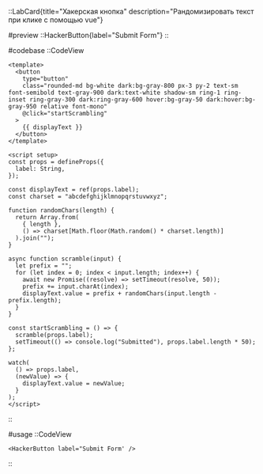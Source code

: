 ::LabCard{title="Хакерская кнопка" description="Рандомизировать текст при клике с помощью vue"}

#preview
::HackerButton{label="Submit Form"}
::

#codebase
::CodeView

```vue
<template>
  <button
    type="button"
    class="rounded-md bg-white dark:bg-gray-800 px-3 py-2 text-sm font-semibold text-gray-900 dark:text-white shadow-sm ring-1 ring-inset ring-gray-300 dark:ring-gray-600 hover:bg-gray-50 dark:hover:bg-gray-950 relative font-mono"
    @click="startScrambling"
  >
    {{ displayText }}
  </button>
</template>

<script setup>
const props = defineProps({
  label: String,
});

const displayText = ref(props.label);
const charset = "abcdefghijklmnopqrstuvwxyz";

function randomChars(length) {
  return Array.from(
    { length },
    () => charset[Math.floor(Math.random() * charset.length)]
  ).join("");
}

async function scramble(input) {
  let prefix = "";
  for (let index = 0; index < input.length; index++) {
    await new Promise((resolve) => setTimeout(resolve, 50));
    prefix += input.charAt(index);
    displayText.value = prefix + randomChars(input.length - prefix.length);
  }
}

const startScrambling = () => {
  scramble(props.label);
  setTimeout(() => console.log("Submitted"), props.label.length * 50);
};

watch(
  () => props.label,
  (newValue) => {
    displayText.value = newValue;
  }
);
</script>
```

::

#usage
::CodeView

```vue
<HackerButton label="Submit Form' />
```

::
